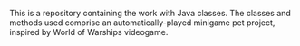 This is a repository containing the work with Java classes. The classes and methods used comprise an automatically-played minigame pet project, inspired by World of Warships videogame.
